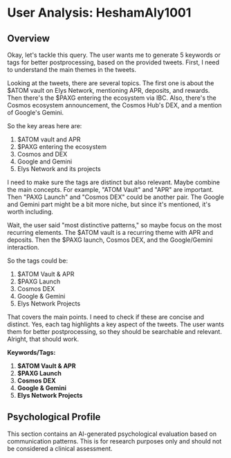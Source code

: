 # User Analysis: HeshamAly1001

## Overview

<think>
Okay, let's tackle this query. The user wants me to generate 5 keywords or tags for better postprocessing, based on the provided tweets. First, I need to understand the main themes in the tweets.

Looking at the tweets, there are several topics. The first one is about the $ATOM vault on Elys Network, mentioning APR, deposits, and rewards. Then there's the $PAXG entering the ecosystem via IBC. Also, there's the Cosmos ecosystem announcement, the Cosmos Hub's DEX, and a mention of Google's Gemini. 

So the key areas here are: 
1. $ATOM vault and APR
2. $PAXG entering the ecosystem
3. Cosmos and DEX
4. Google and Gemini
5. Elys Network and its projects

I need to make sure the tags are distinct but also relevant. Maybe combine the main concepts. For example, "ATOM Vault" and "APR" are important. Then "PAXG Launch" and "Cosmos DEX" could be another pair. The Google and Gemini part might be a bit more niche, but since it's mentioned, it's worth including. 

Wait, the user said "most distinctive patterns," so maybe focus on the most recurring elements. The $ATOM vault is a recurring theme with APR and deposits. Then the $PAXG launch, Cosmos DEX, and the Google/Gemini interaction. 

So the tags could be: 
1. $ATOM Vault & APR
2. $PAXG Launch
3. Cosmos DEX
4. Google & Gemini
5. Elys Network Projects

That covers the main points. I need to check if these are concise and distinct. Yes, each tag highlights a key aspect of the tweets. The user wants them for better postprocessing, so they should be searchable and relevant. Alright, that should work.
</think>

**Keywords/Tags:**  
1. **$ATOM Vault & APR**  
2. **$PAXG Launch**  
3. **Cosmos DEX**  
4. **Google & Gemini**  
5. **Elys Network Projects**

## Psychological Profile

This section contains an AI-generated psychological evaluation based on communication patterns. This is for research purposes only and should not be considered a clinical assessment.